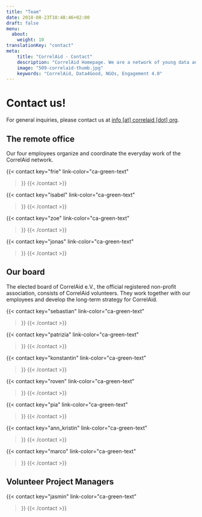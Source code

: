 ```yaml
---
title: "Team"
date: 2018-08-23T10:48:46+02:00
draft: false
menu:
  about:
    weight: 10
translationKey: "contact"
meta:
    title: "CorrelAid - Contact"
    description: "CorrelAid Homepage. We are a network of young data analysts that wants to change the world with a more inclusive, integrated and innovative approach to data analysis."
    image: "509-correlaid-thumb.jpg"
    keywords: "CorrelAid, Data4Good, NGOs, Engagement 4.0"
---
```


# Contact us!

For general inquiries, please contact us at [info [at] correlaid [dot] org](mailto:info@correlaid.org).
## The remote office
Our four employees organize and coordinate the everyday work of the CorrelAid network.

{{< contact
    key="frie"
    link-color="ca-green-text"
>}}
{{< /contact >}}

 
{{< contact
    key="isabel"
    link-color="ca-green-text"
>}}
{{< /contact >}}

{{< contact
    key="zoe"
    link-color="ca-green-text"
>}}
{{< /contact >}}


{{< contact
    key="jonas"
    link-color="ca-green-text"
>}}
{{< /contact >}}

## Our board
The elected board of CorrelAid e.V., the official registered non-profit association, consists of CorrelAid volunteers. They work together with our employees and develop the long-term strategy for CorrelAid.

{{< contact
    key="sebastian"
    link-color="ca-green-text"
>}}
{{< /contact >}}

{{< contact
    key="patrizia"
    link-color="ca-green-text"
>}}
{{< /contact >}}

{{< contact
    key="konstantin"
    link-color="ca-green-text"
>}}
{{< /contact >}}


{{< contact
    key="roven"
    link-color="ca-green-text"
>}}
{{< /contact >}}

{{< contact
    key="pia"
    link-color="ca-green-text"
>}}
{{< /contact >}}

{{< contact
    key="ann_kristin"
    link-color="ca-green-text"
>}}
{{< /contact >}}

{{< contact
    key="marco"
    link-color="ca-green-text"
>}}
{{< /contact >}}

## Volunteer Project Managers

{{< contact
    key="jasmin"
    link-color="ca-green-text"
>}}
{{< /contact >}}
